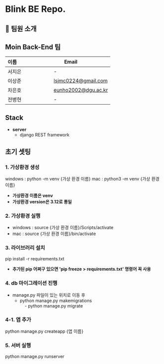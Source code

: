 # Blink BE Repo.
## 👋 팀원 소개
## Moin Back-End 팀
| 이름                        |Email               |
|-----------------------------|--------------------|
| 서지은     | - |
|이상준    | lsjmc0224@gmail.com |
| 차은호     | eunho2002@dgu.ac.kr |
|전병현    | -|
## Stack
- **server**  
    - django REST framework
## 초기 셋팅
### 1. 가상환경 생성
windows : python -m venv {가상 환경 이름}
mac : python3 -m venv {가상 환경 이름}
- **가상환경 이름은 venv**
- **가상환경 version은 3.12로 통일**
### 2. 가상환경 실행
- windows : source {가상 환경 이름}/Scripts/activate
- mac : source {가상 환경 이름}/bin/activate
### 3. 라이브러리 설치
pip install -r requirements.txt
- **추가된 pip 어쩌구 있으면 'pip freeze > requirements.txt' 명령어 꼭 사용**
### 4. db 마이그레이션 진행
- manage.py 파일이 있는 위치로 이동 후  
    - python manage.py makemigrations  
    - python manage.py migrate
### 4-1. 앱 추가
python manage.py createapp {앱 이름}
### 5. 서버 실행
python manage.py runserver